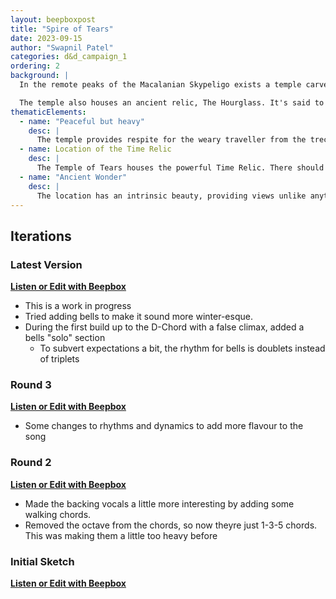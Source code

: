 ```yaml
---
layout: beepboxpost
title: "Spire of Tears"
date: 2023-09-15
author: "Swapnil Patel"
categories: d&d_campaign_1
ordering: 2
background: |
  In the remote peaks of the Macalanian Skypeligo exists a temple carved purely from ice. Built on the underside of a frozen cliff, the temple provides relief from the heavy snow and cold outside. The crystal ice provides panoramic views of the valleys below and the snow covered peaks ahead. It houses untold secrets from the past, with much of the knowledge written in scripts lost to time. Monks today still continue to live and upkeep the temple, though their numbers continue to dwindle. 

  The temple also houses an ancient relic, The Hourglass. It's said to control the flow of time itself, fittingly stored in a place where time seems to have frozen in place. 
thematicElements:
  - name: "Peaceful but heavy"
    desc: |
      The temple provides respite for the weary traveller from the trecherous terrain and climate outside. While it's remote location ensured it was never too busy, the decline over the generations is undeniable. It's a place few remember exists, and fewer still have actually visited.
  - name: Location of the Time Relic
    desc: |
      The Temple of Tears houses the powerful Time Relic. There should be a sense of endlessness (but not relentlessness).
  - name: "Ancient Wonder"
    desc: |
      The location has an intrinsic beauty, providing views unlike anything else. Built with crystal ice hanging below a cliff, it provides an uninterrupted view into the valley below and the Macalanian Mountain Range.
---
```


## Iterations

### Latest Version
 
[**Listen or Edit with Beepbox**](https://www.beepbox.co/#9n41s7k7l00e0qt1qa3g0qj0vr2i0o4235T1v0ud0f10t5q011d23A0F3B7Q0201Pf431E26327jT3v1uaef0q0x10p71d23Sp99f9c9Vppbaa9gE1b9T1v1u40f0qwx10r511d08A4F2B6Q0068Pf624E2b676T1v1u31f0qwx10r511d08AbF6B2Q069eP7b72E3b76367iT4v1uf0f0q011z6666ji8k8k3jSBKSJJAArriiiiii07JCABrzrrrrrrr00YrkqHrsrrrrjr005zrAqzrjzrrqr1jRjrqGGrrzsrsA099ijrABJJJIAzrrtirqrqjqixzsrAjrqjiqaqqysttAJqjikikrizrHtBJJAzArzrIsRCITKSS099ijrAJS____Qg99habbCAYrDzh00E0b1818189d28928834b883456e78c1212121a321322156221567b8290002123e4214256782569abfc1d002121256124178hab189cdefg0111411141114121111211333311p2gEFDU9zMwV0f0qGGsAeIf4qsEfyjb3F3OWGF74gV0f9HP0-qPMXMY1GGxch3wgYGH4g-sOwWgY1JHFOwUcf4qYIfCc63AgYCiKLOwX0YOHc3Vrb3w0YGSNdfWCfwdc_tum7O6i7m7BlikJw0s27BloC7jtewLceG3H3PaGGsAeIfcFOg-a86C1HHFGJJHHFJt5t8Zg78xV6g7s7jsuYO2LSyZ4rI4e13NahAkQ_nc1ZXnBxw00ndvM5hcv0t8tguhlp8t8tgvaGCk7k7k7Ajmk7k7k7sQ_igza3F3F3G3OGH93F3F3G3Lq_GG3fo-9GMWXKMWXKMYGqKKXLO03ry0WgWwYyqO0WgWw-s0AO0WgWwYCqO0WGx-nCDcvlkhQlgvkPn51R1QxR1-0pkp0t8tgunWmg7i7k7PYRB1R1R1QAt0v4Ph7jd1-4F1r8t8t8tgullp8tgt8tgvzcZNdkhRlgv4Rn51R1QxR1w002CLU9zU3E3E3jq_4RQPV18RFFZ7x6gYYO0W0W0Yz83E3Ag-8cwewewf8O0W0Wg-kO0W0W0-196gN6CC-0FXP83E3E3OcweAe03Vz83E3E3VzqUyCSOCDNjy0W0W0YzpGGWG3I3E3ScMeMeMfbYiU6Ap6hJJY90U4e03H3G3H3F3H3H3I3G3Aw_6IwewewewewewM-8IwewewfsJAevTrLfK0V6gArbM00kNYyK03F3AgQSLPevOgVPZ0ug6ni7ipt8uAlQxQxO8t9FPBWgWwZozE3I3pzV13HYeKMYMzI8YJ4es_DxWNnolSC7g7i7jhV0AkQ-yCvgSGtHpZ8zfVYf0wXzbVyVdvPdveEOFHVR6lbZUQWyei3ZRMWfDyK1aX2KMeUeYc00mo_L1F383pz8h3Sp3SgQNA1X51IxAQ7PcxXcxYO7P0vyF1Fz83h6g7Ik6N6jSNAF1KoOsTCdH0ZDt3VFbye9PC74pfpAuFHgui7IlgrCfGq3h6k7IjguRd1XguNd1XkQ7Vk7R4Q7pzVE7I1Fz83Sa3SgZwfoEdAcDg-pLgZGgT8pdq7JjjcpJ00000)

- This is a work in progress
- Tried adding bells to make it sound more winter-esque. 
- During the first build up to the D-Chord with a false climax, added a bells "solo" section
  - To subvert expectations a bit, the rhythm for bells is doublets instead of triplets  

### Round 3

[**Listen or Edit with Beepbox**](https://www.beepbox.co/#9n31s7k7l00e0qt0Ya3g0qj0vr2i0o423T5v0ua6f10i8q8141d23HYr901i8ah00000h0E0T3v1uaef0q0x10p71d23Sp99f9c9Vppbaa9gE1b9T1v2u40f0qwx10r511d08A4F2B6Q0068Pf624E2b676T4v1uf0f0q011z6666ji8k8k3jSBKSJJAArriiiiii07JCABrzrrrrrrr00YrkqHrsrrrrjr005zrAqzrjzrrqr1jRjrqGGrrzsrsA099ijrABJJJIAzrrtirqrqjqixzsrAjrqjiqaqqysttAJqjikikrizrHtBJJAzArzrIsRCITKSS099ijrAJS____Qg99habbCAYrDzh00E0b1818189d28928834b883456e78c1212121a321322156221567b8290002123e4214256782569abfc1d111411141114121111211333311p2dWFDU9zMwV0f0qGGsAeIf4qsEfyjb3F3OWGF74gV0f9HP0-qPMXMY1GGxch3wgYGH4g-sOwWgY1JHFOwUcf4qYIfCc63AgYCiKLOwX0YOHc3Vrb3w0YGSNdfWCfwdc_tum7O6i7m7BlikJw0s27BloC7jtewLceG3H3PaGGsAeIfcFOg-a86C1HHFGJJHHFJt5t8Zg78xV6g7s7jsuYO2LSyZ4rI4e13NahAkQ_nc1ZXnBxw00ndvM5hcv0t8tguhlp8t8tgvaGCk7k7k7Ajmk7k7k7sQ_igza3F3F3G3OGH93F3F3G3Lq_GG3fo-9GMWXKMWXKMYGqKKXLO03ry0WgWwYyqO0WgWw-s0AO0WgWwYCqO0WGx-nCDcvlkhQlgvkPn51R1QxR1-0pkp0t8tgunWmg7i7k7PYRB1R1R1QAt0v4Ph7jd1-4F1r8t8t8tgullp8tgt8tgvzcZNdkhRlgv4Rn51R1QxR1w002CLU9zU3E3E3jq_4RQPV18RFFZ7x6gYYO0W0W0Yz83E3Ag-8cwewewf8O0W0Wg-kO0W0W0-196gN6CC-0FXP83E3E3OcweAe03Vz83E3E3VzqUyCSOCDNjy0W0W0YzpGGWG3I3E3ScMeMeMfbYiU6Ap6hJJY90U4e03H3G3H3F3H3H3I3G3Aw_6IwewewewewewM-8IwewewfsJAevTrLfK0V6gArbM00mo_L1F383j6g7I8xX8uM7Ik7IxINAk7IO7IxYg7UGgqoO0QhA1X51IhAZIpagrCcDdVzqMfpTg-qiUzysVxN6jSp7GqQ7AxX5k6VzWCwQhB1X4Q7JjguQ7IjguRd1-l1Zhd1So-q1X0qoO0ZywZAfo3Sa3SgSoOa3St3sxAXqoOuWSYQ00000)

- Some changes to rhythms and dynamics to add more flavour to the song

### Round 2

[**Listen or Edit with Beepbox**](https://www.beepbox.co/#9n31s7k7l00e0qt0Ya3g0qj0vr2i0o423T5v0ua6f10i8q8141d23HYr901i8ah00000h0E0T3v1uaef0q0x10p71d23Sp99f9c9Vppbaa9gE1b9T1v2u40f0qwx10r511d08A4F2B6Q0068Pf624E2b676T4v1uf0f0q011z6666ji8k8k3jSBKSJJAArriiiiii07JCABrzrrrrrrr00YrkqHrsrrrrjr005zrAqzrjzrrqr1jRjrqGGrrzsrsA099ijrABJJJIAzrrtirqrqjqixzsrAjrqjiqaqqysttAJqjikikrizrHtBJJAzArzrIsRCITKSS099ijrAJS____Qg99habbCAYrDzh00E0b1818189d28928834b883456e78c1212121a321322156221567b8290002123e4214256782569abfc1d111111111111121111211333311p2c4FDUgkx0RlkQROddmilQRRlicz8kRSrlZY3ll2ic3ll8XBlc3rnjl1OdtuN3idcBtvlpplpHlM5lJyq_Rc_ttuxjnll9iQ10RlitdQ-2YgGHIGGFFHIFFOy1FwqWWqHrqWWrnNiqvhVyhEKFKf-p1fWhuyd0McB8Oaq_HzqWM00bCLU2ECfweAeEf8GIAeAeEfBlja3G3G3O9Ha3G3G3KqvF8hB1QxQxR1VllAxQxQxR1TJvRl1DIv4RottTottTouldnntTV01JN0t8tguhdp0t8tgve0ip0t8tgujdp0tlg_bPjCfGG8WaEfGpHywWwWgWw_0cGcweAeEfbZb83F3G3V-qOwWwWwWiewfypEzFCw_2kwJAeAeAeEfaGIAeEeAeEfNCuUCG8WGEfyqHywWwWgWwM001jnY4NY1Q1Q1FJvyqWpYwAqQQ-zMz8uup0t0t0uhA1Q1O8v46g7g7g7Ap0t0t8vap0t0t0v0Az8ozjjv0kZVA1Q1Q1V6g7i701YNA1Q1Q1YNJshjrpjjUFN0t0t0uhIRltl1S1Q1X6o7o7o7B-9s3icz8SS-4ws2701RxR1RxQxRxRxS1R1Ogvzmg7g7g7g7g7gov4mg7g7g7KmO7fXJTDT0sz8idBU00bcvTwQxA1Fz83S4gZAfo3Sa3SgSoOa3Sp3Sg-83Yl8dcp0q8O0ZywYAdN6hl1KoOFEfq3UywWp3oz9AfCqEfPdk3VAfoGwTcvkQ6ycEfoCwZGq3SwZyq3SFEfOEfG9Ec00000)

- Made the backing vocals a little more interesting by adding some walking chords. 
- Removed the octave from the chords, so now theyre just 1-3-5 chords. This was making them a little too heavy before

### Initial Sketch

[**Listen or Edit with Beepbox**](https://www.beepbox.co/#9n31s7k7l00e0qt1qa3g0Fj0vr2i0o423T5v0ua6f10i8q8141d23HYr901i8ah00000h0E0T3v1uaef0q0x10p71d23Sp99f9c9Vppbaa9gE1b9T1v2u40f0qwx10r511d08A4F2B6Q0068Pf624E2b676T4v1uf0f0q011z6666ji8k8k3jSBKSJJAArriiiiii07JCABrzrrrrrrr00YrkqHrsrrrrjr005zrAqzrjzrrqr1jRjrqGGrrzsrsA099ijrABJJJIAzrrtirqrqjqixzsrAjrqjiqaqqysttAJqjikikrizrHtBJJAzArzrIsRCITKSS099ijrAJS____Qg99habbCAYrDzh00E0b1818189d28928834b883456e78c0000000000000001212121a321322156221567b8290000000000000000002123e4214256782569abfc1d000000000000000111111111111121111211333311000000000000000p2boFDUgkx0RlkQROddmilQRRlicz8kRSrlZY3ll2ic3ll8XBlc3rnjl1OdtuN3idcBtvlpplpHlM5lJyq_Rc_ttuxjnll9iQ10RlitdQ-2YgGHIGGFFHIFFOy1FwqWWqHrqWWrnNiqvhVyhEKFKjS4l-xTEAgc39icyCLWVSKI002ZHS0GInLqYKqILLq_GGIZzXKX3ECH3ECH3uSLNdnSQx0NvhdSnW9GSNdm7ntS7ntS7BjlRTtU07x1vntSnU408cnQjlB-__YnRTtV4RottTottTov68bJ5YeBO9vITLptTot4Rot4RottTot4Rot4Rot4RpnMdngmndm7ntS7ntS7JTtZ5Yd4nRTtXtnottTottToo000FH-2o-0W0W0QSLNdtc-gidqqvhUhAffcwewewf8O0W0V4fy383E3E3OcweweAfBcwewewfwihAchFFLwauYO0W0W0Yz83F3w0-oO0W0W0-oSK8FJIFFYkUwewewf8SqGKGwX0W0Zzc3I3I3O_4K1F6hArrv2ge13w0WMWwWMWgWMWMX0WwV8fNH83E3E3E3E3Ecfyb83E3E3Tbp3DZSXPXwehA96OY005CfXMqgO0QNA1X28uO7I1X51X8rcp51XcxX8v41-aA6Ccwd4p0uNgui6Uz8GwTcpkQ7J1YhgtcxIhAO7Pdk7VCG1YO7IlgrCfGq3h6k7IjguRd1XguNd1XkQ7Vk7R4Q600000)
